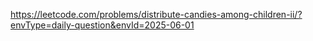 https://leetcode.com/problems/distribute-candies-among-children-ii/?envType=daily-question&envId=2025-06-01